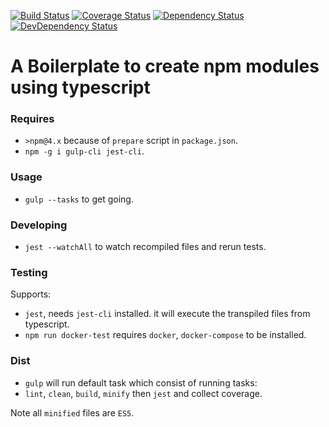 [![Build Status](https://travis-ci.org/beckend/typescript-npm-boilerplate.svg?branch=master)](https://travis-ci.org/beckend/typescript-npm-boilerplate)
[![Coverage Status](https://coveralls.io/repos/github/beckend/typescript-npm-boilerplate/badge.svg?branch=master)](https://coveralls.io/github/beckend/typescript-npm-boilerplate?branch=master)
[![Dependency Status](https://img.shields.io/david/beckend/typescript-npm-boilerplate.svg?maxAge=2592000)](https://david-dm.org/beckend/typescript-npm-boilerplate)
[![DevDependency Status](https://img.shields.io/david/dev/beckend/typescript-npm-boilerplate.svg?maxAge=2592000)](https://david-dm.org/beckend/typescript-npm-boilerplate?type=dev)

# A Boilerplate to create npm modules using typescript

### Requires
- `>npm@4.x` because of `prepare` script in `package.json`.
- `npm -g i gulp-cli jest-cli`.

### Usage
- `gulp --tasks` to get going.

### Developing
- `jest --watchAll` to watch recompiled files and rerun tests.

### Testing
Supports:
- `jest`, needs `jest-cli` installed. it will execute the transpiled files from typescript.
- `npm run docker-test` requires `docker`, `docker-compose` to be installed.

### Dist
- `gulp` will run default task which consist of running tasks:
- `lint`, `clean`, `build`, `minify` then `jest` and collect coverage.

Note all `minified` files are `ES5`.
